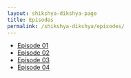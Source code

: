 ```yaml
---
layout: shikshya-dikshya-page
title: Episodes
permalink: /shikshya-dikshya/episodes/
---
```

* [Episode 01](../episodes/01)
* [Episode 02](../episodes/02)
* [Episode 03](../episodes/03)
* [Episode 04](../episodes/04)
